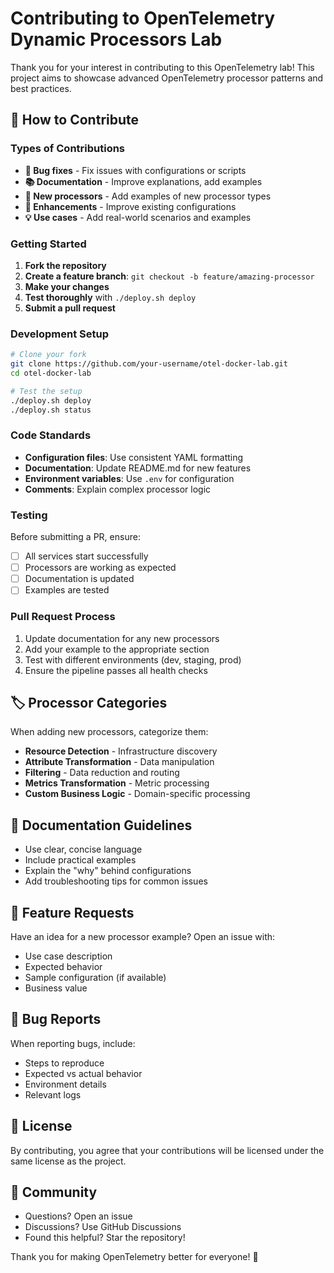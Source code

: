 # Contributing to OpenTelemetry Dynamic Processors Lab

Thank you for your interest in contributing to this OpenTelemetry lab! This project aims to showcase advanced OpenTelemetry processor patterns and best practices.

## 🤝 How to Contribute

### Types of Contributions

- **🐛 Bug fixes** - Fix issues with configurations or scripts
- **📚 Documentation** - Improve explanations, add examples
- **🎯 New processors** - Add examples of new processor types
- **🔧 Enhancements** - Improve existing configurations
- **💡 Use cases** - Add real-world scenarios and examples

### Getting Started

1. **Fork the repository**
2. **Create a feature branch**: `git checkout -b feature/amazing-processor`
3. **Make your changes**
4. **Test thoroughly** with `./deploy.sh deploy`
5. **Submit a pull request**

### Development Setup

```bash
# Clone your fork
git clone https://github.com/your-username/otel-docker-lab.git
cd otel-docker-lab

# Test the setup
./deploy.sh deploy
./deploy.sh status
```

### Code Standards

- **Configuration files**: Use consistent YAML formatting
- **Documentation**: Update README.md for new features
- **Environment variables**: Use `.env` for configuration
- **Comments**: Explain complex processor logic

### Testing

Before submitting a PR, ensure:

- [ ] All services start successfully
- [ ] Processors are working as expected
- [ ] Documentation is updated
- [ ] Examples are tested

### Pull Request Process

1. Update documentation for any new processors
2. Add your example to the appropriate section
3. Test with different environments (dev, staging, prod)
4. Ensure the pipeline passes all health checks

## 🏷️ Processor Categories

When adding new processors, categorize them:

- **Resource Detection** - Infrastructure discovery
- **Attribute Transformation** - Data manipulation
- **Filtering** - Data reduction and routing
- **Metrics Transformation** - Metric processing
- **Custom Business Logic** - Domain-specific processing

## 📖 Documentation Guidelines

- Use clear, concise language
- Include practical examples
- Explain the "why" behind configurations
- Add troubleshooting tips for common issues

## 🚀 Feature Requests

Have an idea for a new processor example? Open an issue with:

- Use case description
- Expected behavior
- Sample configuration (if available)
- Business value

## 🐛 Bug Reports

When reporting bugs, include:

- Steps to reproduce
- Expected vs actual behavior
- Environment details
- Relevant logs

## 📝 License

By contributing, you agree that your contributions will be licensed under the same license as the project.

## 💬 Community

- Questions? Open an issue
- Discussions? Use GitHub Discussions
- Found this helpful? Star the repository!

Thank you for making OpenTelemetry better for everyone! 🙏